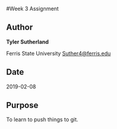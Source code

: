 #Week 3 Assignment

## Author

**Tyler Sutherland**

Ferris State University
[Suther4@ferris.edu](mailto:Suthert4@ferris.edu)

## Date
2019-02-08

## Purpose
To learn to push things to git.
